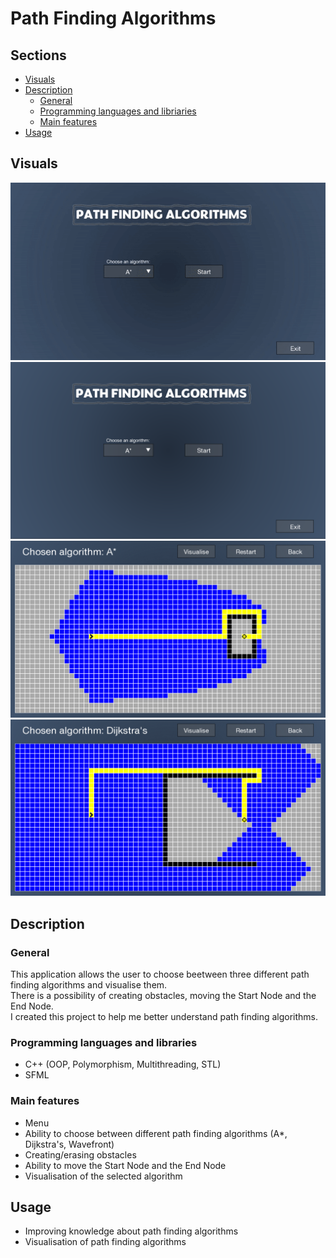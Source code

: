 
# Path Finding Algorithms
## Sections

 - [Visuals](#visuals)
 - [Description](#description)
	 - [General](#general)
	 - [Programming languages and libriaries](#programming-languages-and-libraries)
	 - [Main features](#main-features)
 - [Usage](#usage)

## Visuals

![gif](visuals/path_finding.gif)
![screenshot](visuals/menu.PNG)
![screenshot](visuals/path_finding.PNG)
![screenshot](visuals/path_finding2.PNG)

## Description

### General

This application allows the user to choose beetween three different path finding algorithms and visualise them. <br>
There is a possibility of creating obstacles, moving the Start Node and the End Node. <br>
I created this project to help me better understand path finding algorithms.

### Programming languages and libraries

 - C++ (OOP, Polymorphism, Multithreading, STL)
 - SFML

### Main features

- Menu
- Ability to choose between different path finding algorithms (A*, Dijkstra's, Wavefront)
- Creating/erasing obstacles
- Ability to move the Start Node and the End Node
- Visualisation of the selected algorithm

## Usage

 - Improving knowledge about path finding algorithms
 - Visualisation of path finding algorithms
